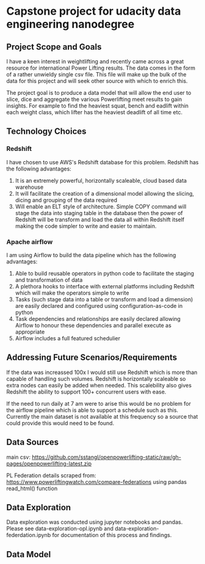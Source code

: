 # Capstone project for udacity data engineering nanodegree

## Project Scope and Goals
I have a keen interest in weightlifting and recently came across a great resource for international Power Lifting results. The data comes in the form of a rather unwieldy single csv file. This file will make up the bulk of the data for this project and will seek other source with which to enrich this.

The project goal is to produce a data model that will allow the end user to slice, dice and aggregate the various Powerlifting meet results to gain insights. For example to find the heaviest squat, bench and eadlift within each weight class, which lifter has the heaviest deadlift of all time etc.

## Technology Choices

### Redshift
I have chosen to use AWS's Redshift database for this problem. Redshift has the following advantages:

1. It is an extremely powerful, horizontally scaleable, cloud based data warehouse
2. It will facilitate the creation of a dimensional model allowing the slicing, dicing and grouping of the data required
3. Will enable an ELT style of architecture. Simple COPY command will stage the data into staging table in the database then the power of Redshift will be transform and load the data all within Redshift itself making the code simpler to write and easier to maintain.

### Apache airflow
I am using Airflow to build the data pipeline which has the following advantages:
1. Able to build reusable operators in python code to facilitate the staging and transformation of data
2. A plethora hooks to interface with external platforms including Redshift which will make the operators simple to write
3. Tasks (such stage data into a table or transform and load a dimension) are easily declared and configured using configuration-as-code in python
4. Task dependencies and relationships are easily declared allowing Airflow to honour these dependencies and parallel execute as appropriate
5. Airflow includes a full featured schedulier

## Addressing Future Scenarios/Requirements

If the data was increassed 100x I would still use Redshift which is more than capable of handling such volumes. Redshift is horizontally scaleable so extra nodes can easily be added when needed. This scalebility also gives Redshift the ability to support 100+ concurrent users with ease.

If the need to run daily at 7 am were to arise this would be no problem for the airflow pipeline which is able to support a schedule such as this. Currently the main dataset is not available at this frequency so a source that could provide this would need to be found.

## Data Sources

main csv: https://github.com/sstangl/openpowerlifting-static/raw/gh-pages/openpowerlifting-latest.zip

PL Federation details scraped from: https://www.powerliftingwatch.com/compare-federations using pandas read_html() function

## Data Exploration

Data exploration was conducted using jupyter notebooks and pandas. Please see data-exploration-opl.ipynb and data-exploration-federdation.ipynb for documentation of this process and findings.

## Data Model



